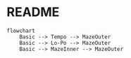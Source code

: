 # README

```mermaid
flowchart
    Basic --> Tempo --> MazeOuter
    Basic --> Lo-Po --> MazeOuter
    Basic --> MazeInner --> MazeOuter
  
```
